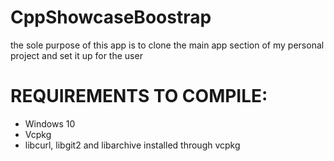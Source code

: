 # CppShowcaseBoostrap
the sole purpose of this app is to clone the main app section of my personal project and set it up for the user

# REQUIREMENTS TO COMPILE:

- Windows 10
- Vcpkg
- libcurl, libgit2 and libarchive installed through vcpkg
